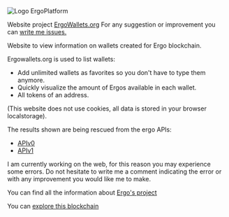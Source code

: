 <img src="https://ergoplatform.org/img/logotype_white.svg" alt="Logo ErgoPlatform">

Website project <a href="https://ergowallets.org" target=_blank>ErgoWallets.org</a> 
For any suggestion or improvement you can <a href="https://github.com/ladopixel/ergowallets/issues">write me issues.</a>

Website to view information on wallets created for Ergo blockchain.

Ergowallets.org is used to list wallets:

- Add unlimited wallets as favorites so you don't have to type them anymore.
- Quickly visualize the amount of Ergos available in each wallet.
- All tokens of an address.

(This website does not use cookies, all data is stored in your browser localstorage).

The results shown are being rescued from the ergo APIs:

<ul>
  <li><a href="https://api.ergoplatform.com/api/v0/docs/" target="_blank">APIv0</a></li>
  <li><a href="https://api.ergoplatform.com/api/v1/docs/" target="_blank">APIv1</a></li>
</ul>

I am currently working on the web, for this reason you may experience some errors. Do not hesitate to write me a comment indicating the error or with any improvement you would like me to make.

You can find all the information about <a href="https://ergoplatform.org" target="_blank">Ergo's project</a>

You can <a href="https://explorer.ergoplatform.com/en/" title="Explorer Ergo blockchain">explore this blockchain</a>
